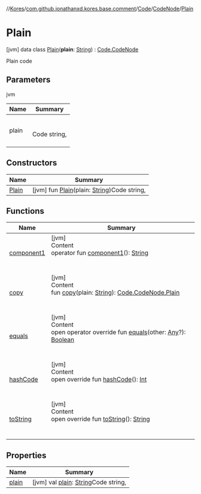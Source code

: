 //[Kores](../../../../index.md)/[com.github.jonathanxd.kores.base.comment](../../../index.md)/[Code](../../index.md)/[CodeNode](../index.md)/[Plain](index.md)



# Plain  
 [jvm] data class [Plain](index.md)(**plain**: [String](https://kotlinlang.org/api/latest/jvm/stdlib/kotlin/-string/index.html)) : [Code.CodeNode](../index.md)

Plain code

   


## Parameters  
  
jvm  
  
|  Name|  Summary| 
|---|---|
| <a name="com.github.jonathanxd.kores.base.comment/Code.CodeNode.Plain///PointingToDeclaration/"></a>plain| <a name="com.github.jonathanxd.kores.base.comment/Code.CodeNode.Plain///PointingToDeclaration/"></a><br><br>Code string,<br><br>
  


## Constructors  
  
|  Name|  Summary| 
|---|---|
| <a name="com.github.jonathanxd.kores.base.comment/Code.CodeNode.Plain/Plain/#kotlin.String/PointingToDeclaration/"></a>[Plain](-plain.md)| <a name="com.github.jonathanxd.kores.base.comment/Code.CodeNode.Plain/Plain/#kotlin.String/PointingToDeclaration/"></a> [jvm] fun [Plain](-plain.md)(plain: [String](https://kotlinlang.org/api/latest/jvm/stdlib/kotlin/-string/index.html))Code string,   <br>


## Functions  
  
|  Name|  Summary| 
|---|---|
| <a name="com.github.jonathanxd.kores.base.comment/Code.CodeNode.Plain/component1/#/PointingToDeclaration/"></a>[component1](component1.md)| <a name="com.github.jonathanxd.kores.base.comment/Code.CodeNode.Plain/component1/#/PointingToDeclaration/"></a>[jvm]  <br>Content  <br>operator fun [component1](component1.md)(): [String](https://kotlinlang.org/api/latest/jvm/stdlib/kotlin/-string/index.html)  <br><br><br>
| <a name="com.github.jonathanxd.kores.base.comment/Code.CodeNode.Plain/copy/#kotlin.String/PointingToDeclaration/"></a>[copy](copy.md)| <a name="com.github.jonathanxd.kores.base.comment/Code.CodeNode.Plain/copy/#kotlin.String/PointingToDeclaration/"></a>[jvm]  <br>Content  <br>fun [copy](copy.md)(plain: [String](https://kotlinlang.org/api/latest/jvm/stdlib/kotlin/-string/index.html)): [Code.CodeNode.Plain](index.md)  <br><br><br>
| <a name="kotlin/Any/equals/#kotlin.Any?/PointingToDeclaration/"></a>[equals](../../../../com.github.jonathanxd.kores.util/-simple-resolver/index.md#%5Bkotlin%2FAny%2Fequals%2F%23kotlin.Any%3F%2FPointingToDeclaration%2F%5D%2FFunctions%2F-1211764316)| <a name="kotlin/Any/equals/#kotlin.Any?/PointingToDeclaration/"></a>[jvm]  <br>Content  <br>open operator override fun [equals](../../../../com.github.jonathanxd.kores.util/-simple-resolver/index.md#%5Bkotlin%2FAny%2Fequals%2F%23kotlin.Any%3F%2FPointingToDeclaration%2F%5D%2FFunctions%2F-1211764316)(other: [Any](https://kotlinlang.org/api/latest/jvm/stdlib/kotlin/-any/index.html)?): [Boolean](https://kotlinlang.org/api/latest/jvm/stdlib/kotlin/-boolean/index.html)  <br><br><br>
| <a name="kotlin/Any/hashCode/#/PointingToDeclaration/"></a>[hashCode](../../../../com.github.jonathanxd.kores.util/-simple-resolver/index.md#%5Bkotlin%2FAny%2FhashCode%2F%23%2FPointingToDeclaration%2F%5D%2FFunctions%2F-1211764316)| <a name="kotlin/Any/hashCode/#/PointingToDeclaration/"></a>[jvm]  <br>Content  <br>open override fun [hashCode](../../../../com.github.jonathanxd.kores.util/-simple-resolver/index.md#%5Bkotlin%2FAny%2FhashCode%2F%23%2FPointingToDeclaration%2F%5D%2FFunctions%2F-1211764316)(): [Int](https://kotlinlang.org/api/latest/jvm/stdlib/kotlin/-int/index.html)  <br><br><br>
| <a name="kotlin/Any/toString/#/PointingToDeclaration/"></a>[toString](../../../../com.github.jonathanxd.kores.util/-simple-resolver/index.md#%5Bkotlin%2FAny%2FtoString%2F%23%2FPointingToDeclaration%2F%5D%2FFunctions%2F-1211764316)| <a name="kotlin/Any/toString/#/PointingToDeclaration/"></a>[jvm]  <br>Content  <br>open override fun [toString](../../../../com.github.jonathanxd.kores.util/-simple-resolver/index.md#%5Bkotlin%2FAny%2FtoString%2F%23%2FPointingToDeclaration%2F%5D%2FFunctions%2F-1211764316)(): [String](https://kotlinlang.org/api/latest/jvm/stdlib/kotlin/-string/index.html)  <br><br><br>


## Properties  
  
|  Name|  Summary| 
|---|---|
| <a name="com.github.jonathanxd.kores.base.comment/Code.CodeNode.Plain/plain/#/PointingToDeclaration/"></a>[plain](plain.md)| <a name="com.github.jonathanxd.kores.base.comment/Code.CodeNode.Plain/plain/#/PointingToDeclaration/"></a> [jvm] val [plain](plain.md): [String](https://kotlinlang.org/api/latest/jvm/stdlib/kotlin/-string/index.html)Code string,   <br>

